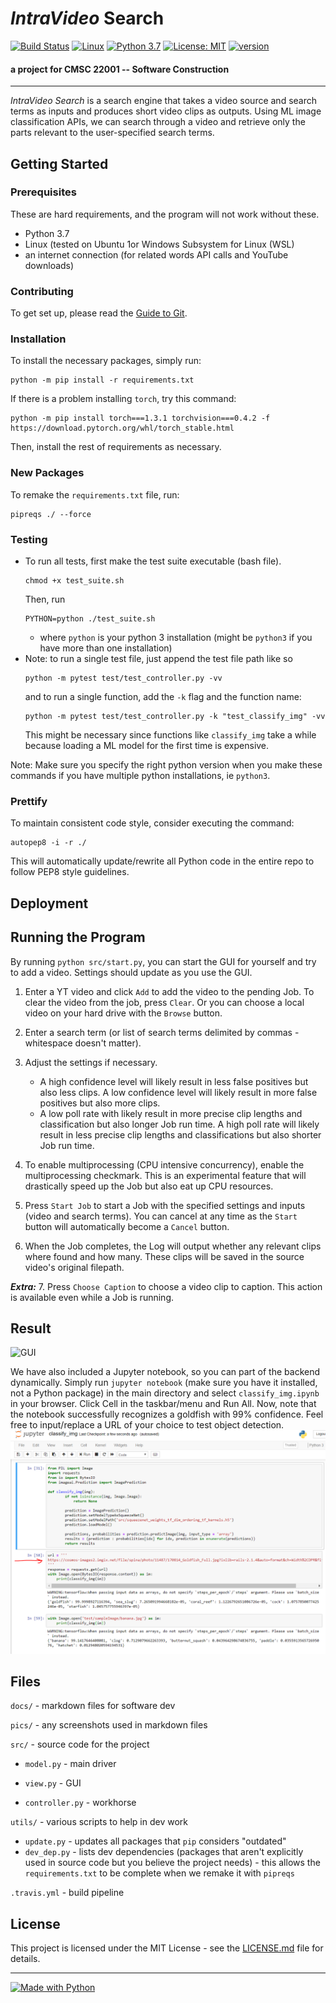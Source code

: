 # ***IntraVideo*** **Search**
[![Build Status](https://travis-ci.org/suchak1/intravideo_search.png?branch=master)](https://travis-ci.org/suchak1/intravideo_search)
[![Linux](https://img.shields.io/badge/os-Linux-1f425f.svg)](https://ubuntu.com/download/desktop)
[![Python 3.7](https://img.shields.io/badge/python-3.7-red.svg)](https://www.python.org/downloads/release/python-370/)
[![License: MIT](https://img.shields.io/badge/License-MIT-yellow.svg)](LICENSE.md)
[![version](https://img.shields.io/github/v/tag/suchak1/intravideo_search)](https://github.com/suchak1/intravideo_search/tags)
#### a project for CMSC 22001 -- Software Construction
***
*IntraVideo Search* is a search engine that takes a video source and search terms as inputs and produces short video clips as outputs. Using ML image classification APIs, we can search through a video and retrieve only the parts relevant to the user-specified search terms.

## Getting Started

### Prerequisites

<!---Obtain a free API key.--->
These are hard requirements, and the program will not work without these.
- Python 3.7
- Linux (tested on Ubuntu 1or Windows Subsystem for Linux (WSL)
- an internet connection (for related words API calls and YouTube downloads)

### Contributing

To get set up, please read the [Guide to Git](docs/GUIDE_TO_GIT.md).


### Installation

To install the necessary packages, simply run:
```
python -m pip install -r requirements.txt
```

If there is a problem installing `torch`, try this command:

```
python -m pip install torch===1.3.1 torchvision===0.4.2 -f https://download.pytorch.org/whl/torch_stable.html
```

Then, install the rest of requirements as necessary.

### New Packages

To remake the `requirements.txt` file, run:
```
pipreqs ./ --force
```

### Testing

- To run all tests, first make the test suite executable (bash file).
    ```
    chmod +x test_suite.sh
    ```
    Then, run
    ```
    PYTHON=python ./test_suite.sh
    ```
    - where `python` is your python 3 installation (might be `python3` if you have more than one installation)
- Note: to run a single test file, just append the test file path like so
    ```
    python -m pytest test/test_controller.py -vv
    ```
    and to run a single function, add the `-k` flag and the function name:
    ```
    python -m pytest test/test_controller.py -k "test_classify_img" -vv
    ```
    This might be necessary since functions like `classify_img` take a while because loading a ML model for the first time is expensive.

Note: Make sure you specify the right python version when you make these commands if you have multiple python installations, ie `python3`.

### Prettify

To maintain consistent code style, consider executing the command:

```
autopep8 -i -r ./
```

This will automatically update/rewrite all Python code in the entire repo to follow PEP8 style guidelines.

## Deployment


## Running the Program

By running `python src/start.py`, you can start the GUI for yourself and try to add a video. Settings should update as you use the GUI.

1. Enter a YT video and click `Add` to add the video to the pending Job. To clear the video from the job, press `Clear`. Or you can choose a local video on your hard drive with the `Browse` button.

2. Enter a search term (or list of search terms delimited by commas - whitespace doesn't matter).

3. Adjust the settings if necessary.
    - A high confidence level will likely result in less false positives but also less clips. A low confidence level will likely result in more false positives but also more clips.
    - A low poll rate with likely result in more precise clip lengths and classification but also longer Job run time. A high poll rate will likely result in less precise clip lengths and classifications but also shorter Job run time.

4. To enable multiprocessing (CPU intensive concurrency), enable the multiprocessing checkmark. This is an experimental feature that will drastically speed up the Job but also eat up CPU resources.

5. Press `Start Job` to start a Job with the specified settings and inputs (video and search terms). You can cancel at any time as the `Start` button will automatically become a `Cancel` button.

6. When the Job completes, the Log will output whether any relevant clips where found and how many. These clips will be saved in the source video's original filepath.

***Extra:***
7. Press `Choose Caption` to choose a video clip to caption. This action is available even while a Job is running.

## Result

![GUI](pics/gui_v2_working.PNG)

We have also included a Jupyter notebook, so you can part of the backend dynamically.
Simply run `jupyter notebook` (make sure you have it installed, not a Python package) in the main directory and select `classify_img.ipynb` in your browser. Click Cell in the taskbar/menu and Run All. Now, note that the notebook successfully recognizes a goldfish with 99% confidence. Feel free to input/replace a URL of your choice to test object detection. ![classify_img](pics/classify_img.PNG)

## Files

```docs/``` - markdown files for software dev

```pics/``` - any screenshots used in markdown files

```src/``` - source code for the project

- ```model.py``` - main driver


- ```view.py``` - GUI

- ```controller.py``` - workhorse

```utils/``` - various scripts to help in dev work

- ```update.py``` - updates all packages that `pip` considers "outdated"
- ```dev_dep.py``` - lists dev dependencies (packages that aren't explicitly used in source code but you believe the project needs) - this allows the `requirements.txt` to be complete when we remake it with `pipreqs`

```.travis.yml``` - build pipeline



## License
This project is licensed under the MIT License - see the [LICENSE.md](LICENSE.md)
 file for details.

***

[![Made with Python](https://forthebadge.com/images/badges/made-with-python.svg)](https://www.python.org/)

<!---
<<[![made-with-python](https://img.shields.io/badge/Made%20with-Python-1f425f.svg)](https://www.python.org/)>>
--->
